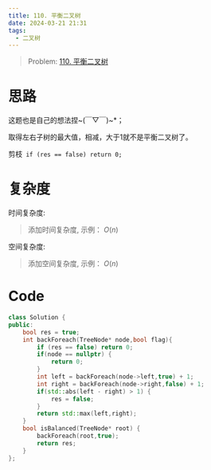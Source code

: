 ```yaml
---
title: 110. 平衡二叉树
date: 2024-03-21 21:31
tags:
  - 二叉树
---
```


> Problem: [110. 平衡二叉树](https://leetcode.cn/problems/balanced-binary-tree/description/)


# 思路

这题也是自己的想法捏~(￣▽￣)~\*；

取得左右子树的最大值，相减，大于1就不是平衡二叉树了。

剪枝` if (res == false) return 0;`

# 复杂度

时间复杂度:
> 添加时间复杂度, 示例： $O(n)$

空间复杂度:
> 添加空间复杂度, 示例： $O(n)$


# Code

```C++ []
class Solution {
public:
    bool res = true;
    int backForeach(TreeNode* node,bool flag){
        if (res == false) return 0;
        if(node == nullptr) {
            return 0;
        }
        int left = backForeach(node->left,true) + 1;
        int right = backForeach(node->right,false) + 1;
        if(std::abs(left - right) > 1) {
            res = false;
        }
        return std::max(left,right); 
    }
    bool isBalanced(TreeNode* root) {
        backForeach(root,true);
        return res;
    }
};
```
  
